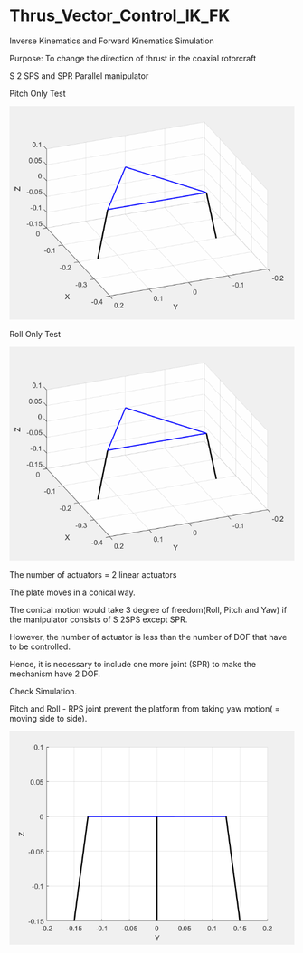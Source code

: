 # Thrus_Vector_Control_IK_FK

Inverse Kinematics and Forward Kinematics Simulation

Purpose: To change the direction of thrust in the coaxial rotorcraft

S 2 SPS and SPR Parallel manipulator

Pitch Only Test

<img src="TVC/test_pitch.gif">

Roll Only Test

<img src="TVC/test_roll.gif">

The number of actuators = 2 linear actuators

The plate moves in a conical way.

The conical motion would take 3 degree of freedom(Roll, Pitch and Yaw) if the manipulator consists of S 2SPS except SPR.

However, the number of actuator is less than the number of DOF that have to be controlled.

Hence, it is necessary to include one more joint (SPR) to make the mechanism have 2 DOF.

Check Simulation.

Pitch and Roll - RPS joint prevent the platform from taking yaw motion( = moving side to side).

<img src="TVC/test2.gif">
